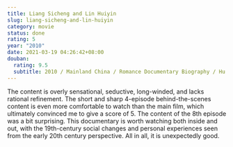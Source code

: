 ```yaml
---
title: Liang Sicheng and Lin Huiyin
slug: liang-sicheng-and-lin-huiyin
category: movie
status: done
rating: 5
year: "2010"
date: 2021-03-19 04:26:42+08:00
douban:
  rating: 9.5
  subtitle: 2010 / Mainland China / Romance Documentary Biography / Hu Jingcao
---
```


The content is overly sensational, seductive, long-winded, and lacks rational refinement. The short and sharp 4-episode behind-the-scenes content is even more comfortable to watch than the main film, which ultimately convinced me to give a score of 5. The content of the 8th episode was a bit surprising. This documentary is worth watching both inside and out, with the 19th-century social changes and personal experiences seen from the early 20th century perspective. All in all, it is unexpectedly good.
